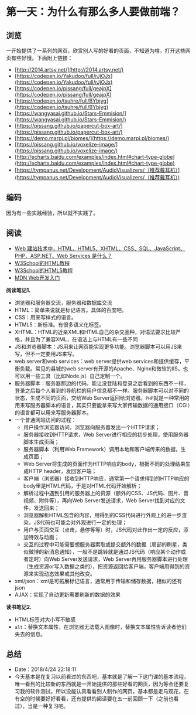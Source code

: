 # 第一天：为什么有那么多人要做前端？ #
## 浏览 ##
一开始提供了一系列的网页，欣赏别人写的好看的页面，不知道为啥，打开这些网页有些好慢。下面附上链接：

- [http://2014.artsy.net/](http://2014.artsy.net/)
- [https://codepen.io/Yakudoo/full/rJjOJx](https://codepen.io/Yakudoo/full/rJjOJx)
- [https://codepen.io/pissang/full/geajpX](https://codepen.io/pissang/full/geajpX)
- [https://codepen.io/tsuhre/full/BYbjyg](https://codepen.io/tsuhre/full/BYbjyg)
- [https://wangyasai.github.io/Stars-Emmision/](https://wangyasai.github.io/Stars-Emmision/)
- [https://pissang.github.io/papercut-box-art/](https://pissang.github.io/papercut-box-art/)
- [https://demo.marpi.pl/biomes/](https://demo.marpi.pl/biomes/)
- [https://pissang.github.io/voxelize-image/](https://pissang.github.io/voxelize-image/)
- [http://echarts.baidu.com/examples/index.html#chart-type-globe](http://echarts.baidu.com/examples/index.html#chart-type-globe)
- [https://tympanus.net/Development/AudioVisualizers/（推荐戴耳机）](https://tympanus.net/Development/AudioVisualizers/（推荐戴耳机）)

## 编码 ##
因为有一些实践经验，所以就不实践了。

## 阅读 ##
- [Web 建站技术中，HTML、HTML5、XHTML、CSS、SQL、JavaScript、PHP、ASP.NET、Web Services 是什么？](https://www.zhihu.com/question/22689579 "Web 建站技术中，HTML、HTML5、XHTML、CSS、SQL、JavaScript、PHP、ASP.NET、Web Services 是什么？")
- [W3School的HTML教程](http://www.w3school.com.cn/html/index.asp)
- [W3School的HTML5教程](http://www.w3school.com.cn/html5/index.asp)
- [MDN Web开发入门](https://developer.mozilla.org/zh-CN/docs/Learn/Getting_started_with_the_web)

**阅读笔记1.**

- 浏览器和服务器交流，服务器和数据库交流
- HTML：简单来说就是标记语言。具体的百度吧。
- CSS：用来写样式的语言。
- HTML5：新标准。有很多语义化标签。
- XHTML：HTML的近亲XML和HTML自己的杂交品种，对语法要求比较严格，并且为了兼容XML，在语法上与HTML有一些不同
- JS和浏览器脚本：JS用来让网页能实现更多功能。浏览器脚本可以用JS来写，但不一定要用JS来写。
- web server和web services：web server提供web services和提供缓存，平衡负载。常见的县城的web server有开源的Apache、Nginx和微软的IIS，也可以用一些工具（比如Node.js）自己定制一个。
- 服务器脚本：服务器那边的代码。能让没登陆和登录之后看到的东西不一样，登录之后每个人看到的导航栏的用户信息都不一样。服务器脚本可以对不同的状态，生成不同的页面，交给Web Server返回给浏览器。`PHP`就是一种常用的用来写服务器脚本的语言，其实只要能拿来写大家传输数据的通用接口（CGI）的语言都可以用来写服务器脚本。
- 一个普通网站访问的过程：
	- 用户操作浏览器访问，浏览器向服务器发出一个HTTP请求；
	- 服务器接收到HTTP请求，Web Server进行相应的初步处理，使用服务器脚本生成页面；
	- 服务器脚本（利用Web Framework）调用本地和客户端传来的数据，生成页面；
	- Web Server将生成的页面作为HTTP响应的body，根据不同的处理结果生成HTTP header，发回客户端；
	- 客户端（浏览器）接收到HTTP响应，通常第一个请求得到的HTTP响应的body里是HTML代码，于是对HTML代码开始解析；
	- 解析过程中遇到引用的服务器上的资源（额外的CSS、JS代码、图片、音视频、附件等），再向Web Server发送请求，Web Server找到对应的文件，发送回来；
	- 浏览器解析HTML包含的内容，用得到的CSS代码进行外观上的进一步渲染，JS代码也可能会对外观进行一定的处理；
	- 用户与页面交互（点击，悬停等等）时，JS代码对此作出一定的反应，添加特效与动画；
	- 交互的过程中可能需要想服务器索取或提交额外的数据（局部的刷星，类似微博的新消息通知），一般不是跳转就是通过JS代码（响应某个动作或者定时）向Web Server发送请求，Web Server再用服务器脚本进行处理（生成资源or写入数据之类的），把资源返回给客户端，客户端用得到的资源来实现动态效果或其他改变。
- xml/json：xml是可拓展标记语言，通常用于传输和储存数据，相似的还有json
- AJAX：实现了自动更新需要刷新的数据的效果

**读书笔记2.**

- HTML标签对大小写不敏感
- `alt`：替换文本属性，在浏览器无法载入图像时，替换文本属性告诉读者他们失去的信息。

## 总结 ##
- Date：2018/4/24 22:18:11 
- 今天基本是在复习以前看过的东西吧，基本就是了解一下这门课的基本流程，唯一看到的比较新的东西就是一开始提供的那些好看的网页，因为等会还要复习我的软件测试，所以没能认真看看别人制作的网页，基本都是走马观花，在有空的时候要好好看看，还有提供的阅读要在五一前回顾一下（之前也看过），当是一种复习吧。